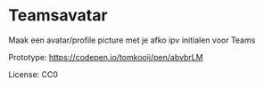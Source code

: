# Teamsavatar

Maak een avatar/profile picture met je afko ipv initialen voor Teams 

Prototype: https://codepen.io/tomkooij/pen/abvbrLM

License: CC0 
